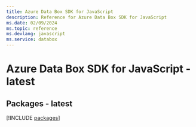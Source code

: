 ```yaml
---
title: Azure Data Box SDK for JavaScript
description: Reference for Azure Data Box SDK for JavaScript
ms.date: 02/09/2024
ms.topic: reference
ms.devlang: javascript
ms.service: databox
---
```

# Azure Data Box SDK for JavaScript - latest
## Packages - latest
[!INCLUDE [packages](data-box-index.md)]